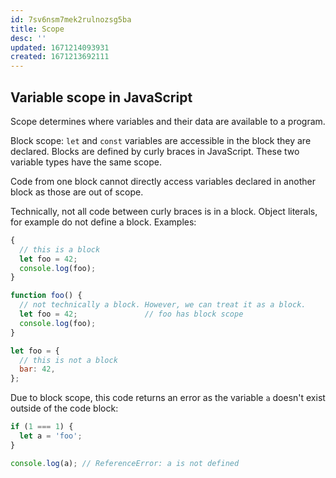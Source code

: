 ```yaml
---
id: 7sv6nsm7mek2rulnozsg5ba
title: Scope
desc: ''
updated: 1671214093931
created: 1671213692111
---
```

## Variable scope in JavaScript

Scope determines where variables and their data are available to a program. 

Block scope: ```let``` and ```const``` variables are accessible in the block they are declared. Blocks are defined by curly braces in JavaScript. These two variable types have the same scope.

Code from one block cannot directly access variables declared in another block as those are out of scope.

Technically, not all code between curly braces is in a block. Object literals, for example do not define a block. Examples:
```js
{
  // this is a block
  let foo = 42;
  console.log(foo);
}

function foo() {
  // not technically a block. However, we can treat it as a block.
  let foo = 42;               // foo has block scope
  console.log(foo);
}

let foo = {
  // this is not a block
  bar: 42,
};
```

Due to block scope, this code returns an error as the variable ```a``` doesn't exist outside of the code block:
```js
if (1 === 1) {
  let a = 'foo';
}

console.log(a); // ReferenceError: a is not defined
```

